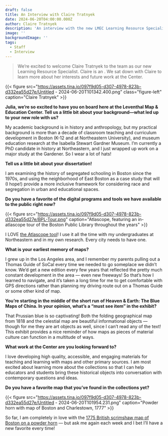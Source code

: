 ```yaml
---
draft: false
title: An Interview with Claire Tratnyek
date: 2024-06-20T04:00:00.000Z
author: Claire Tratnyek
description: 'An interview with the new LMEC Learning Resource Specialist, Claire Tratnyek'
image: ''
backgroundImage: ''
tags:
  - Staff
  - Interview
---
```


> We’re excited to welcome Claire Tratnyek to the team as our new Learning Resource Specialist. Claire is an     . We sat down with Claire to learn more about her interests and future work at the Center.

{{< figure src="https://assets.tina.io/097f9d05-d307-4978-823b-d332ea55d27e/Untitled - 2024-06-20T101342.400.png" class="figure-left" caption="Claire Tratnyek" >}}

**Julia, we’re so excited to have you on board here at the Leventhal Map & Education Center. Tell us a little bit about your background—what led up to your new role with us?**

My academic background is in history and anthropology, but my practical background is more than a decade of classroom teaching and curriculum development in Boston (K-12 and at Northeastern University), and museum education research at the Isabella Stewart Gardner Museum. I’m currently a PhD candidate in history at Northeastern, and I just wrapped up work on a major study at the Gardener. So I wear a lot of hats!

**Tell us a little bit about your dissertation!**

I am examining the history of segregated schooling in Boston since the 1970s, and using the neighborhood of East Boston as a case study that will (I hope!) provide a more inclusive framework for considering race and segregation in urban and educational spaces.

**Do you have a favorite of the digital programs and tools we have available to the public right now?**

{{< figure src="https://assets.tina.io/097f9d05-d307-4978-823b-d332ea55d27e/BPL-Tour.png" caption="Atlascope, featuring an in-atlascope tour of the Boston Public Library throughout the years" >}}

I LOVE [the Atlascope tool](https://www.atlascope.org/)! I use it all the time with my undergraduates at Northeastern and in my own research. Every city needs to have one.

**What is your earliest memory of maps?**

I grew up in the Los Angeles area, and I remember my parents pulling out a Thomas Guide of SoCal every time we needed to go someplace we didn’t know.  We’d get a new edition every few years that reflected the pretty much constant development in the area — even new freeways! So that’s how I learned to navigate, and it’s taken a long time for me to get comfortable with GPS directions rather than planning my driving route out on a Thomas Guide or some other kind of map.

**You’re starting in the middle of the short run of Heaven & Earth: The Blue Maps of China. In your opinion, what’s a “must see item” in the exhibit?**

That Prussian blue is so captivating!  Both the folding geographical map from 1818 and the celestial map are beautiful informational objects — though for me they are art objects as well, since I can’t read any of the text! This exhibit provides a nice reminder of how maps as pieces of material culture can function in a multitude of ways.

**What work at the Center are you looking forward to?**

I love developing high quality, accessible, and engaging materials for teaching and learning with maps and other primary sources. I am most excited about learning more about the collections so that I can help educators and students bring these historical objects into conversation with contemporary questions and ideas.

**Do you have a favorite map that you’ve found in the collections yet?**

{{< figure src="https://assets.tina.io/097f9d05-d307-4978-823b-d332ea55d27e/Untitled - 2024-06-20T101954.231.png" caption="Powder horn with map of Boston and Charlestown, 1777" >}}

So far, I am completely in love with the [1](https://collections.leventhalmap.org/search/commonwealth:q524n340p)[775 British scrimshaw map of Boston on a powder horn](https://collections.leventhalmap.org/search/commonwealth:q524n340p) — but ask me again each week and I bet I’ll have a new favorite every time!
